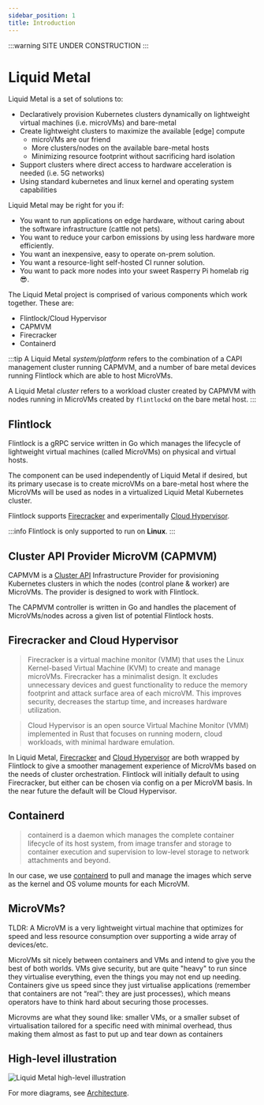 ```yaml
---
sidebar_position: 1
title: Introduction
---
```


:::warning SITE UNDER CONSTRUCTION
:::

# Liquid Metal

Liquid Metal is a set of solutions to:

- Declaratively provision Kubernetes clusters dynamically on lightweight virtual machines (i.e. microVMs) and bare-metal
- Create lightweight clusters to maximize the available [edge] compute
  - microVMs are our friend
  - More clusters/nodes on the available bare-metal hosts
  - Minimizing resource footprint without sacrificing hard isolation
- Support clusters where direct access to hardware acceleration is needed (i.e. 5G networks)
- Using standard kubernetes and linux kernel and operating system capabilities

Liquid Metal may be right for you if:
- You want to run applications on edge hardware, without caring about the software
infrastructure (cattle not pets).
- You want to reduce your carbon emissions by using less hardware more efficiently.
- You want an inexpensive, easy to operate on-prem solution.
- You want a resource-light self-hosted CI runner solution.
- You want to pack more nodes into your sweet Rasperry Pi homelab rig :sunglasses:.

The Liquid Metal project is comprised of various components which work together.
These are:
- Flintlock/Cloud Hypervisor
- CAPMVM
- Firecracker
- Containerd

:::tip
A Liquid Metal _system/platform_ refers to the combination of a CAPI management cluster
running CAPMVM, and a number of bare metal devices running Flintlock which are able
to host MicroVMs.

A Liquid Metal _cluster_ refers to a workload cluster created by CAPMVM with nodes
running in MicroVMs created by `flintlockd` on the bare metal host.
:::

## Flintlock

Flintlock is a gRPC service written in Go which manages the lifecycle of lightweight
virtual machines (called MicroVMs) on physical and virtual hosts.

The component can be used independently of Liquid Metal if desired, but its primary
usecase is to create microVMs on a bare-metal host where the MicroVMs will be used
as nodes in a virtualized Liquid Metal Kubernetes cluster.

Flintlock supports [Firecracker][firecracker] and experimentally [Cloud Hypervisor][cloud-h].

:::info
Flintlock is only supported to run on **Linux**.
:::

## Cluster API Provider MicroVM (CAPMVM)

CAPMVM is a [Cluster API][capi] Infrastructure Provider
for provisioning Kubernetes clusters in which the nodes (control plane & worker)
are MicroVMs. The provider is designed to
work with Flintlock.

The CAPMVM controller is written in Go and handles the placement of MicroVMs/nodes
across a given list of potential Flintlock hosts.

## Firecracker and Cloud Hypervisor

> Firecracker is a virtual machine monitor (VMM) that uses the Linux Kernel-based Virtual Machine (KVM) to create and manage microVMs. Firecracker has a minimalist design. It excludes unnecessary devices and guest functionality to reduce the memory footprint and attack surface area of each microVM. This improves security, decreases the startup time, and increases hardware utilization.

> Cloud Hypervisor is an open source Virtual Machine Monitor (VMM) implemented in Rust that focuses on running modern, cloud workloads, with minimal hardware emulation.

In Liquid Metal, [Firecracker][firecracker] and [Cloud Hypervisor][cloud-h] are
both wrapped by Flintlock to give a smoother management
experience of MicroVMs based on the needs of cluster orchestration. Flintlock will
initially default to using Firecracker, but either can be chosen via config on a per
MicroVM basis. In the near future the default will be Cloud Hypervisor.

## Containerd

> containerd is a daemon which manages the complete container lifecycle of its host system, from image transfer and storage to container execution and supervision to low-level storage to network attachments and beyond.

In our case, we use [containerd][containerd] to pull and manage the images which
serve as the kernel and OS volume mounts for each MicroVM.

## MicroVMs?

TLDR: A MicroVM is a very lightweight virtual machine that optimizes for speed and less
resource consumption over supporting a wide array of devices/etc.

MicroVMs sit nicely between containers and VMs and intend to give you the best of both worlds.
VMs give security, but are quite "heavy" to run since they virtualise everything,
even the things you may not end up needing.
Containers give us speed since they just virtualise applications (remember that
containers are not “real”: they are just processes), which means operators have to
think hard about securing those processes.

Microvms are what they sound like: smaller VMs, or a smaller subset of virtualisation
tailored for a specific need with minimal overhead, thus making them almost as fast
to put up and tear down as containers

## High-level illustration

![Liquid Metal high-level illustration](/img/high-level.jpg)

For more diagrams, see [Architecture](/docs/category/architecture).

[firecracker]: https://firecracker-microvm.github.io/
[cloud-h]: https://www.cloudhypervisor.org/
[containerd]: https://containerd.io/
[capi]: https://cluster-api.sigs.k8s.io/
